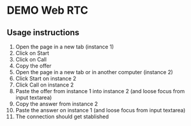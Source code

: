 # DEMO Web RTC

## Usage instructions

1. Open the page in a new tab (instance 1)
2. Click on Start
3. Click on Call
4. Copy the offer
5. Open the page in a new tab or in another computer (instance 2)
6. Click Start on instance 2
7. Click Call on instance 2
8. Paste the offer from instance 1 into instance 2 (and loose focus from input textarea)
9. Copy the answer from instance 2
10. Paste the answer on instance 1 (and loose focus from input textarea)
11. The connection should get stablished
